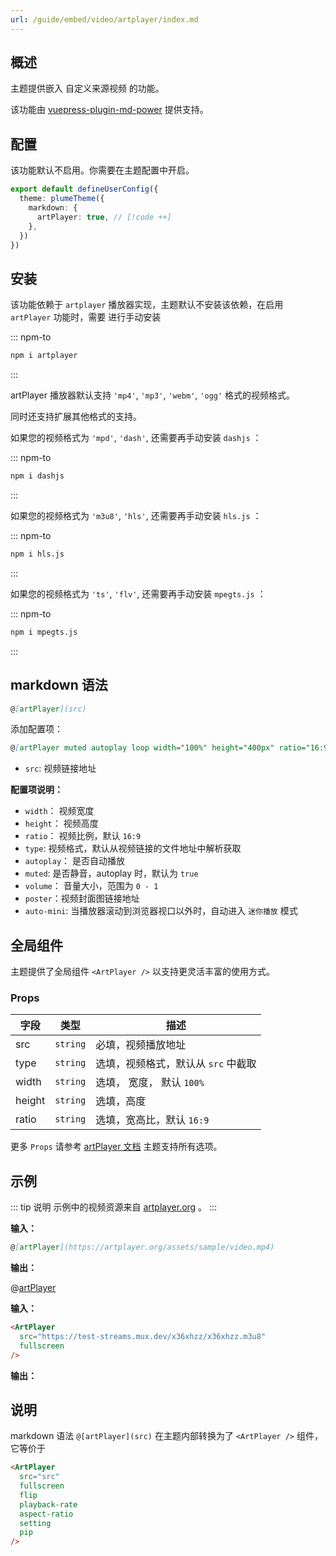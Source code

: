 ```yaml
---
url: /guide/embed/video/artplayer/index.md
---
```

## 概述

主题提供嵌入 自定义来源视频 的功能。

该功能由 [vuepress-plugin-md-power](../../config/plugins/markdown-power.md) 提供支持。

## 配置

该功能默认不启用。你需要在主题配置中开启。

```ts title=".vuepress/config.ts"
export default defineUserConfig({
  theme: plumeTheme({
    markdown: {
      artPlayer: true, // [!code ++]
    },
  })
})
```

## 安装

该功能依赖于 `artplayer` 播放器实现，主题默认不安装该依赖，在启用 `artPlayer` 功能时，需要
进行手动安装

::: npm-to

```sh
npm i artplayer
```

:::

artPlayer 播放器默认支持 `'mp4'`, `'mp3'`, `'webm'`, `'ogg'` 格式的视频格式。

同时还支持扩展其他格式的支持。

如果您的视频格式为 `'mpd'`, `'dash'`, 还需要再手动安装 `dashjs` ：

::: npm-to

```sh
npm i dashjs
```

:::

如果您的视频格式为 `'m3u8'`, `'hls'`, 还需要再手动安装 `hls.js` ：

::: npm-to

```sh
npm i hls.js
```

:::

如果您的视频格式为 `'ts'`, `'flv'`, 还需要再手动安装 `mpegts.js` ：

::: npm-to

```sh
npm i mpegts.js
```

:::

## markdown 语法

```md
@[artPlayer](src)
```

添加配置项：

```md
@[artPlayer muted autoplay loop width="100%" height="400px" ratio="16:9"](src)
```

* `src`: 视频链接地址

**配置项说明：**

* `width`： 视频宽度
* `height`： 视频高度
* `ratio`： 视频比例，默认 `16:9`
* `type`: 视频格式，默认从视频链接的文件地址中解析获取
* `autoplay`： 是否自动播放
* `muted`: 是否静音，autoplay 时，默认为 `true`
* `volume`： 音量大小，范围为 `0 - 1`
* `poster`：视频封面图链接地址
* `auto-mini`: 当播放器滚动到浏览器视口以外时，自动进入 `迷你播放` 模式

## 全局组件

主题提供了全局组件 `<ArtPlayer />` 以支持更灵活丰富的使用方式。

### Props

|字段 |类型 |描述 |
| -- | -- | -- |
| src | `string` | 必填，视频播放地址 |
| type | `string` | 选填，视频格式，默认从 `src` 中截取 |
| width | `string` | 选填， 宽度， 默认 `100%` |
| height | `string` | 选填，高度 |
| ratio | `string` | 选填，宽高比，默认 `16:9` |

更多 `Props` 请参考 [artPlayer 文档](https://artplayer.org/document/start/option.html) 主题支持所有选项。

## 示例

::: tip 说明
示例中的视频资源来自 [artplayer.org](https://artplayer.org) 。
:::

**输入：**

```md
@[artPlayer](https://artplayer.org/assets/sample/video.mp4)
```

**输出：**

@[artPlayer](https://artplayer.org/assets/sample/video.mp4)

**输入：**

```md
<ArtPlayer
  src="https://test-streams.mux.dev/x36xhzz/x36xhzz.m3u8"
  fullscreen
/>
```

**输出：**

## 说明

markdown 语法 `@[artPlayer](src)` 在主题内部转换为了 `<ArtPlayer />` 组件，它等价于

```md
<ArtPlayer
  src="src"
  fullscreen
  flip
  playback-rate
  aspect-ratio
  setting
  pip
/>
```
